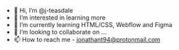 - 👋 Hi, I’m @j-teasdale
- 👀 I’m interested in learning more
- 🌱 I’m currently learning HTML/CSS, Webflow and Figma
- 💞️ I’m looking to collaborate on ...
- 📫 How to reach me - jonathant94@protonmail.com

<!---
j-teasdale/j-teasdale is a ✨ special ✨ repository because its `README.md` (this file) appears on your GitHub profile.
You can click the Preview link to take a look at your changes.
--->
